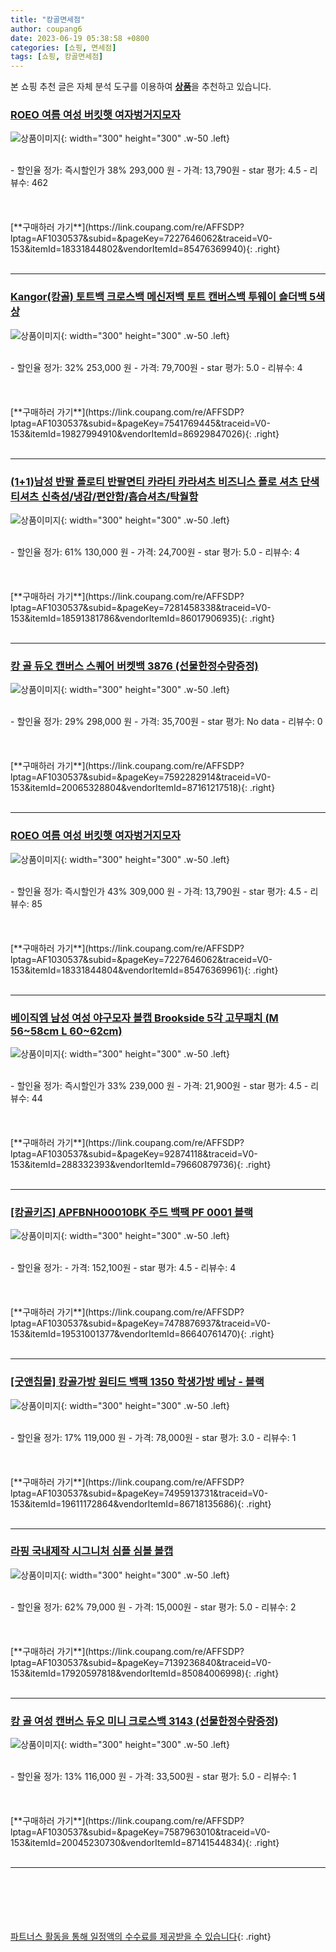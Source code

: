 ```yaml
---
title: "캉골면세점"
author: coupang6
date: 2023-06-19 05:38:58 +0800
categories: [쇼핑, 면세점]
tags: [쇼핑, 캉골면세점]
---
```


본 쇼핑 추천 글은 자체 분석 도구를 이용하여 [**상품**](https://link.coupang.com/a/bao1ui)을 추천하고 있습니다.

### [ROEO 여름 여성 버킷햇 여자벙거지모자](https://link.coupang.com/re/AFFSDP?lptag=AF1030537&subid=&pageKey=7227646062&traceid=V0-153&itemId=18331844802&vendorItemId=85476369940)

![상품이미지](https://thumbnail6.coupangcdn.com/thumbnails/remote/230x230ex/image/vendor_inventory/ef96/202fca0cfc1c31da5e967cd73a67bfa21282e8513ef1d3f4edfd5d1d22bd.jpg){: width="300" height="300" .w-50 .left}


<br>
- 할인율 정가: 즉시할인가 38%  293,000   원
- 가격: 13,790원
- star 평가: 4.5
- 리뷰수: 462
<br>
<br>
<br>
<br>
[**구매하러 가기**](https://link.coupang.com/re/AFFSDP?lptag=AF1030537&subid=&pageKey=7227646062&traceid=V0-153&itemId=18331844802&vendorItemId=85476369940){: .right}
<br>
<br>

---

### [Kangor(캉골) 토트백 크로스백 메신저백 토트 캔버스백 투웨이 숄더백 5색상](https://link.coupang.com/re/AFFSDP?lptag=AF1030537&subid=&pageKey=7541769445&traceid=V0-153&itemId=19827994910&vendorItemId=86929847026)

![상품이미지](https://thumbnail8.coupangcdn.com/thumbnails/remote/230x230ex/image/vendor_inventory/c177/1181272f685d3fd77224c579e8150252b237114876a737fcd42c4ac87126.jpg){: width="300" height="300" .w-50 .left}


<br>
- 할인율 정가: 32%  253,000   원
- 가격: 79,700원
- star 평가: 5.0
- 리뷰수: 4
<br>
<br>
<br>
<br>
[**구매하러 가기**](https://link.coupang.com/re/AFFSDP?lptag=AF1030537&subid=&pageKey=7541769445&traceid=V0-153&itemId=19827994910&vendorItemId=86929847026){: .right}
<br>
<br>

---

### [(1+1)남성 반팔 폴로티 반팔면티 카라티 카라셔츠 비즈니스 폴로 셔츠 단색 티셔츠 신축성/냉감/편안함/흡습셔츠/탁월함](https://link.coupang.com/re/AFFSDP?lptag=AF1030537&subid=&pageKey=7281458338&traceid=V0-153&itemId=18591381786&vendorItemId=86017906935)

![상품이미지](https://thumbnail7.coupangcdn.com/thumbnails/remote/230x230ex/image/vendor_inventory/6b8e/ebcf593af3c5a44d79ae1c592702d5fe9f8a84efeff51a433282a68685bd.jpeg){: width="300" height="300" .w-50 .left}


<br>
- 할인율 정가: 61%  130,000   원
- 가격: 24,700원
- star 평가: 5.0
- 리뷰수: 4
<br>
<br>
<br>
<br>
[**구매하러 가기**](https://link.coupang.com/re/AFFSDP?lptag=AF1030537&subid=&pageKey=7281458338&traceid=V0-153&itemId=18591381786&vendorItemId=86017906935){: .right}
<br>
<br>

---

### [캉 골 듀오 캔버스 스퀘어 버켓백 3876 (선물한정수량증정)](https://link.coupang.com/re/AFFSDP?lptag=AF1030537&subid=&pageKey=7592282914&traceid=V0-153&itemId=20065328804&vendorItemId=87161217518)

![상품이미지](https://thumbnail10.coupangcdn.com/thumbnails/remote/230x230ex/image/vendor_inventory/2c69/654ae354775336005ca6a4ba658f03bdbcb1fc1d971d2bee36907d8ccfc6.jpg){: width="300" height="300" .w-50 .left}


<br>
- 할인율 정가: 29%  298,000   원
- 가격: 35,700원
- star 평가: No data
- 리뷰수: 0
<br>
<br>
<br>
<br>
[**구매하러 가기**](https://link.coupang.com/re/AFFSDP?lptag=AF1030537&subid=&pageKey=7592282914&traceid=V0-153&itemId=20065328804&vendorItemId=87161217518){: .right}
<br>
<br>

---

### [ROEO 여름 여성 버킷햇 여자벙거지모자](https://link.coupang.com/re/AFFSDP?lptag=AF1030537&subid=&pageKey=7227646062&traceid=V0-153&itemId=18331844804&vendorItemId=85476369961)

![상품이미지](https://thumbnail8.coupangcdn.com/thumbnails/remote/230x230ex/image/vendor_inventory/845a/c611c31787fafe10260c99896bfeec0ff1fd38245042078960d8b51b8243.jpg){: width="300" height="300" .w-50 .left}


<br>
- 할인율 정가: 즉시할인가 43%  309,000   원
- 가격: 13,790원
- star 평가: 4.5
- 리뷰수: 85
<br>
<br>
<br>
<br>
[**구매하러 가기**](https://link.coupang.com/re/AFFSDP?lptag=AF1030537&subid=&pageKey=7227646062&traceid=V0-153&itemId=18331844804&vendorItemId=85476369961){: .right}
<br>
<br>

---

### [베이직엠 남성 여성 야구모자 볼캡 Brookside 5각 고무패치 (M 56~58cm L 60~62cm)](https://link.coupang.com/re/AFFSDP?lptag=AF1030537&subid=&pageKey=92874118&traceid=V0-153&itemId=288332393&vendorItemId=79660879736)

![상품이미지](https://thumbnail7.coupangcdn.com/thumbnails/remote/230x230ex/image/vendor_inventory/4854/4c39ff08c5746c919732c1ccf89f567d33b964296e02222fca85da126b28.jpg){: width="300" height="300" .w-50 .left}


<br>
- 할인율 정가: 즉시할인가 33%  239,000   원
- 가격: 21,900원
- star 평가: 4.5
- 리뷰수: 44
<br>
<br>
<br>
<br>
[**구매하러 가기**](https://link.coupang.com/re/AFFSDP?lptag=AF1030537&subid=&pageKey=92874118&traceid=V0-153&itemId=288332393&vendorItemId=79660879736){: .right}
<br>
<br>

---

### [[캉골키즈] APFBNH00010BK 주드 백팩 PF 0001 블랙](https://link.coupang.com/re/AFFSDP?lptag=AF1030537&subid=&pageKey=7478876937&traceid=V0-153&itemId=19531001377&vendorItemId=86640761470)

![상품이미지](https://thumbnail10.coupangcdn.com/thumbnails/remote/230x230ex/image/vendor_inventory/2b7b/474fbed3f3e526b22fc2e48f3a7bc5bd00e632077d66ccbc8dddcb035771.jpg){: width="300" height="300" .w-50 .left}


<br>
- 할인율 정가: 
- 가격: 152,100원
- star 평가: 4.5
- 리뷰수: 4
<br>
<br>
<br>
<br>
[**구매하러 가기**](https://link.coupang.com/re/AFFSDP?lptag=AF1030537&subid=&pageKey=7478876937&traceid=V0-153&itemId=19531001377&vendorItemId=86640761470){: .right}
<br>
<br>

---

### [[굿앤칩몰] 캉골가방 원티드 백팩 1350 학생가방 베낭 - 블랙](https://link.coupang.com/re/AFFSDP?lptag=AF1030537&subid=&pageKey=7495913731&traceid=V0-153&itemId=19611172864&vendorItemId=86718135686)

![상품이미지](https://thumbnail7.coupangcdn.com/thumbnails/remote/230x230ex/image/vendor_inventory/1457/87d16901923307ad2393852b9903480c5825e26dd2b97b7268ca91961d1d.jpg){: width="300" height="300" .w-50 .left}


<br>
- 할인율 정가: 17%  119,000   원
- 가격: 78,000원
- star 평가: 3.0
- 리뷰수: 1
<br>
<br>
<br>
<br>
[**구매하러 가기**](https://link.coupang.com/re/AFFSDP?lptag=AF1030537&subid=&pageKey=7495913731&traceid=V0-153&itemId=19611172864&vendorItemId=86718135686){: .right}
<br>
<br>

---

### [라핑 국내제작 시그니처 심플 심볼 볼캡](https://link.coupang.com/re/AFFSDP?lptag=AF1030537&subid=&pageKey=7139236840&traceid=V0-153&itemId=17920597818&vendorItemId=85084006998)

![상품이미지](https://thumbnail6.coupangcdn.com/thumbnails/remote/230x230ex/image/vendor_inventory/a6d4/64417f1e9b7e73982320492ccd80296fdd7a8aca1a7e67c31d45a66bab9f.jpg){: width="300" height="300" .w-50 .left}


<br>
- 할인율 정가: 62%  79,000   원
- 가격: 15,000원
- star 평가: 5.0
- 리뷰수: 2
<br>
<br>
<br>
<br>
[**구매하러 가기**](https://link.coupang.com/re/AFFSDP?lptag=AF1030537&subid=&pageKey=7139236840&traceid=V0-153&itemId=17920597818&vendorItemId=85084006998){: .right}
<br>
<br>

---

### [캉 골 여성 캔버스 듀오 미니 크로스백 3143 (선물한정수량증정)](https://link.coupang.com/re/AFFSDP?lptag=AF1030537&subid=&pageKey=7587963010&traceid=V0-153&itemId=20045230730&vendorItemId=87141544834)

![상품이미지](https://thumbnail7.coupangcdn.com/thumbnails/remote/230x230ex/image/vendor_inventory/f0f6/e93c36ac5c32276cc6653814cdc46984c08cecb7d029c3bc4c1f25f6a55e.jpg){: width="300" height="300" .w-50 .left}


<br>
- 할인율 정가: 13%  116,000   원
- 가격: 33,500원
- star 평가: 5.0
- 리뷰수: 1
<br>
<br>
<br>
<br>
[**구매하러 가기**](https://link.coupang.com/re/AFFSDP?lptag=AF1030537&subid=&pageKey=7587963010&traceid=V0-153&itemId=20045230730&vendorItemId=87141544834){: .right}
<br>
<br>

---
<br><br><br><br><br> [파트너스 활동을 통해 일정액의 수수료를 제공받을 수 있습니다](https://link.coupang.com/a/bao1ui){: .right}